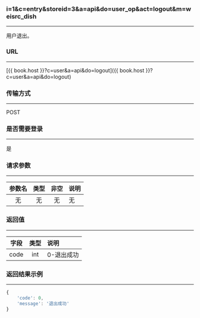 ### i=1&c=entry&storeid=3&a=api&do=user_op&act=logout&m=weisrc_dish

---

用户退出。

### URL

---

[{{ book.host }}?c=user&a=api&do=logout]({{ book.host }}?c=user&a=api&do=logout)

### 传输方式

---

POST

### 是否需要登录

---

是


### 请求参数

---

| 参数名 | 类型 | 非空 | 说明 |
| :---: | :---: | :---: | :--- |
| 无 | 无 | 无 | 无       |


### 返回值

---

| 字段 | 类型 | 说明 |
| :---: | :---: | :--- |
| code | int | 0-退出成功 |

### 返回结果示例

---

``` js
{
    'code': 0,
    'message': '退出成功'
}
```